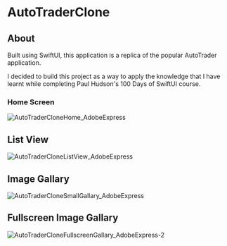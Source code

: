 # AutoTraderClone

## About
Built using SwiftUI, this application is a replica of the popular AutoTrader application. 

I decided to build this project as a way to apply the knowledge that I have learnt while completing Paul Hudson's 100 Days of SwiftUI course.

### Home Screen
![AutoTraderCloneHome_AdobeExpress](https://user-images.githubusercontent.com/116413320/228197733-c88be345-85b1-4fe1-8759-9266bafe800e.gif)


## List View
![AutoTraderCloneListView_AdobeExpress](https://user-images.githubusercontent.com/116413320/228200677-0bcc5457-17c5-4730-8906-b151a60b72d2.gif)


## Image Gallary
![AutoTraderCloneSmallGallary_AdobeExpress](https://user-images.githubusercontent.com/116413320/228202163-00cbeff3-d901-4652-84a3-7cdec48aae78.gif)

## Fullscreen Image Gallary
![AutoTraderCloneFullscreenGallary_AdobeExpress-2](https://user-images.githubusercontent.com/116413320/228204707-d38dd1ab-ce09-41d4-b59a-201106d110d3.gif)

